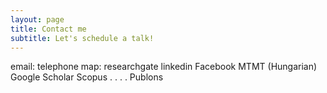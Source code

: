 ```yaml
---
layout: page
title: Contact me
subtitle: Let's schedule a talk!
---
```


email: 
telephone
map:
researchgate
linkedin
Facebook
MTMT (Hungarian)
Google Scholar
Scopus
.
.
.
.
Publons
